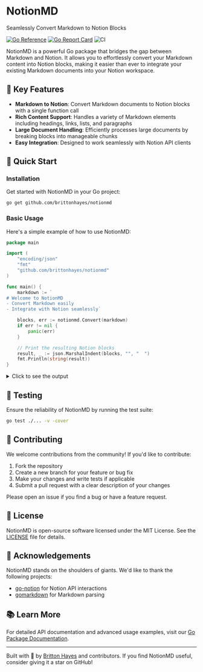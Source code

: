 # NotionMD

Seamlessly Convert Markdown to Notion Blocks

[![Go Reference](https://pkg.go.dev/badge/github.com/brittonhayes/notionmd.svg)](https://pkg.go.dev/github.com/brittonhayes/notionmd)
[![Go Report Card](https://goreportcard.com/badge/github.com/brittonhayes/notionmd)](https://goreportcard.com/report/github.com/brittonhayes/notionmd)
![CI](https://github.com/brittonhayes/notionmd/actions/workflows/ci.yml/badge.svg)

NotionMD is a powerful Go package that bridges the gap between Markdown and Notion. It allows you to effortlessly convert your Markdown content into Notion blocks, making it easier than ever to integrate your existing Markdown documents into your Notion workspace.

## 🌟 Key Features

- **Markdown to Notion**: Convert Markdown documents to Notion blocks with a single function call
- **Rich Content Support**: Handles a variety of Markdown elements including headings, links, lists, and paragraphs
- **Large Document Handling**: Efficiently processes large documents by breaking blocks into manageable chunks
- **Easy Integration**: Designed to work seamlessly with Notion API clients

## 🚀 Quick Start

### Installation

Get started with NotionMD in your Go project:

```sh
go get github.com/brittonhayes/notionmd
```

### Basic Usage

Here's a simple example of how to use NotionMD:

```go
package main

import (
    "encoding/json"
    "fmt"
    "github.com/brittonhayes/notionmd"
)

func main() {
    markdown := `
# Welcome to NotionMD
- Convert Markdown easily
- Integrate with Notion seamlessly`

    blocks, err := notionmd.Convert(markdown)
    if err != nil {
        panic(err)
    }

    // Print the resulting Notion blocks
    result, _ := json.MarshalIndent(blocks, "", "  ")
    fmt.Println(string(result))
}
```

<details>
<summary>Click to see the output</summary>

```json
[
  {
    "heading_1": {
      "rich_text": [
        {
          "type": "text",
          "plain_text": "Welcome to NotionMD",
          "text": {
            "content": "Welcome to NotionMD"
          }
        }
      ],
      "is_toggleable": false
    }
  },
  {
    "bulleted_list_item": {
      "rich_text": [
        {
          "type": "text",
          "plain_text": "Convert Markdown easily",
          "text": {
            "content": "Convert Markdown easily"
          }
        }
      ]
    }
  },
  {
    "bulleted_list_item": {
      "rich_text": [
        {
          "type": "text",
          "plain_text": "Integrate with Notion seamlessly",
          "text": {
            "content": "Integrate with Notion seamlessly"
          }
        }
      ]
    }
  }
]
```
</details>

## 🧪 Testing

Ensure the reliability of NotionMD by running the test suite:

```sh
go test ./... -v -cover
```

## 🤝 Contributing

We welcome contributions from the community! If you'd like to contribute:

1. Fork the repository
2. Create a new branch for your feature or bug fix
3. Make your changes and write tests if applicable
4. Submit a pull request with a clear description of your changes

Please open an issue if you find a bug or have a feature request.

## 📄 License

NotionMD is open-source software licensed under the MIT License. See the [LICENSE](LICENSE) file for details.

## 🙏 Acknowledgements

NotionMD stands on the shoulders of giants. We'd like to thank the following projects:

- [go-notion](https://github.com/dstotijn/go-notion) for Notion API interactions
- [gomarkdown](https://github.com/gomarkdown/gomarkdown) for Markdown parsing

## 📚 Learn More

For detailed API documentation and advanced usage examples, visit our [Go Package Documentation](https://pkg.go.dev/github.com/brittonhayes/notionmd).

---

Built with 🖤 by [Britton Hayes](https://github.com/brittonhayes) and contributors. If you find NotionMD useful, consider giving it a star on GitHub!